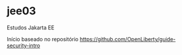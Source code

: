 # jee03

Estudos Jakarta EE

Início baseado no repositório https://github.com/OpenLiberty/guide-security-intro
